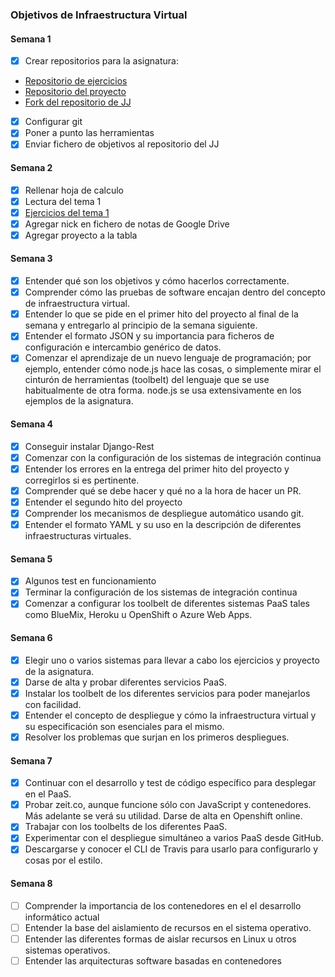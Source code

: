 ### Objetivos de Infraestructura Virtual

#### Semana 1

-   [x] Crear repositorios para la asignatura:
-   [Repositorio de ejercicios](https://github.com/AGCarlos/IV_1819_Ejercicios)  
-   [Repositorio del proyecto](https://github.com/AGCarlos/IV_1819_Proyecto)
-   [Fork del repositorio de JJ](https://github.com/AGCarlos/IV-18-19)
-   [x] Configurar git  
-   [x] Poner a punto las herramientas  
-   [x] Enviar fichero de objetivos al repositorio del JJ

#### Semana 2

-   [x] Rellenar hoja de calculo
-   [x] Lectura del tema 1
-   [x] [Ejercicios del tema 1](https://github.com/AGCarlos/IV_1819_Ejercicios/blob/master/Tema1.md)
-   [x] Agregar nick en fichero de notas de Google Drive
-   [x] Agregar proyecto a la tabla

#### Semana 3  

-   [x] Entender qué son los objetivos y cómo hacerlos correctamente.
-   [x] Comprender cómo las pruebas de software encajan dentro del concepto de infraestructura virtual.
-   [x] Entender lo que se pide en el primer hito del proyecto al final de la semana y entregarlo al principio de la semana siguiente.
-   [x] Entender el formato JSON y su importancia para ficheros de configuración e intercambio genérico de datos.
-   [x] Comenzar el aprendizaje de un nuevo lenguaje de programación; por ejemplo, entender cómo node.js hace las cosas, o simplemente mirar el cinturón de herramientas (toolbelt) del lenguaje que se use habitualmente de otra forma. node.js se usa extensivamente en los ejemplos de la asignatura.  

#### Semana 4
-   [x] Conseguir instalar Django-Rest
-   [x] Comenzar con la configuración de los sistemas de integración continua
-   [x] Entender los errores en la entrega del primer hito del proyecto y corregirlos si es pertinente.
 -   [x] Comprender qué se debe hacer y qué no a la hora de hacer un PR.
-   [x] Entender el segundo hito del proyecto
-   [x] Comprender los mecanismos de despliegue automático usando git.
-   [x] Entender el formato YAML y su uso en la descripción de diferentes infraestructuras virtuales.

#### Semana 5
-   [x] Algunos test en funcionamiento
-   [x] Terminar la configuración de los sistemas de integración continua
-   [x] Comenzar a configurar los toolbelt de diferentes sistemas PaaS tales como BlueMix, Heroku u OpenShift o Azure Web Apps.

#### Semana 6
-   [x] Elegir uno o varios sistemas para llevar a cabo los ejercicios y proyecto de la asignatura.
-   [x] Darse de alta y probar diferentes servicios PaaS.
-   [x] Instalar los toolbelt de los diferentes servicios para poder manejarlos con facilidad.
-   [x] Entender el concepto de despliegue y cómo la infraestructura virtual y su especificación son esenciales para el mismo.
-   [x] Resolver los problemas que surjan en los primeros despliegues.

#### Semana 7

-   [x] Continuar con el desarrollo y test de código específico para desplegar en el PaaS.
-   [x] Probar zeit.co, aunque funcione sólo con JavaScript y contenedores. Más adelante se verá su utilidad. Darse de alta en Openshift online.
-   [x] Trabajar con los toolbelts de los diferentes PaaS.
-   [x] Experimentar con el despliegue simultáneo a varios PaaS desde GitHub.
-   [x] Descargarse y conocer el CLI de Travis para usarlo para configurarlo y cosas por el estilo.

#### Semana 8

- [ ] Comprender la importancia de los contenedores en el el desarrollo informático actual
- [ ] Entender la base del aislamiento de recursos en el sistema operativo.
- [ ] Entender las diferentes formas de aislar recursos en Linux u otros sistemas operativos.
- [ ] Entender las arquitecturas software basadas en contenedores
